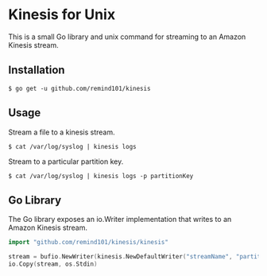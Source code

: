 # Kinesis for Unix

This is a small Go library and unix command for streaming to an Amazon Kinesis stream.

## Installation

```console
$ go get -u github.com/remind101/kinesis
```

## Usage

Stream a file to a kinesis stream.

```console
$ cat /var/log/syslog | kinesis logs
```

Stream to a particular partition key.

```console
$ cat /var/log/syslog | kinesis logs -p partitionKey
```

## Go Library

The Go library exposes an io.Writer implementation that writes to an Amazon Kinesis stream.

```go
import "github.com/remind101/kinesis/kinesis"

stream = bufio.NewWriter(kinesis.NewDefaultWriter("streamName", "partitionKey"))
io.Copy(stream, os.Stdin)
```
